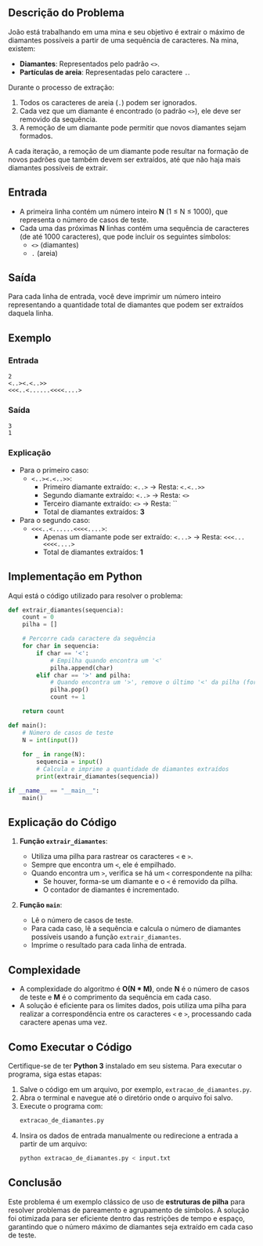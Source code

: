 ## Descrição do Problema

João está trabalhando em uma mina e seu objetivo é extrair o máximo de diamantes possíveis a partir de uma sequência de caracteres. Na mina, existem:

- **Diamantes**: Representados pelo padrão `<>`.
- **Partículas de areia**: Representadas pelo caractere `.`.

Durante o processo de extração:
1. Todos os caracteres de areia (`.`) podem ser ignorados.
2. Cada vez que um diamante é encontrado (o padrão `<>`), ele deve ser removido da sequência.
3. A remoção de um diamante pode permitir que novos diamantes sejam formados.

A cada iteração, a remoção de um diamante pode resultar na formação de novos padrões que também devem ser extraídos, até que não haja mais diamantes possíveis de extrair.

## Entrada

- A primeira linha contém um número inteiro **N** (1 ≤ N ≤ 1000), que representa o número de casos de teste.
- Cada uma das próximas **N** linhas contém uma sequência de caracteres (de até 1000 caracteres), que pode incluir os seguintes símbolos:
  - `<>` (diamantes)
  - `.` (areia)

## Saída

Para cada linha de entrada, você deve imprimir um número inteiro representando a quantidade total de diamantes que podem ser extraídos daquela linha.

## Exemplo

### Entrada
```
2
<..><.<..>>
<<<..<......<<<<....>
```

### Saída
```
3
1
```

### Explicação
- Para o primeiro caso:
  - `<..><.<..>>`:
    - Primeiro diamante extraído: `<..>` -> Resta: `<.<..>>`
    - Segundo diamante extraído: `<..>` -> Resta: `<>`
    - Terceiro diamante extraído: `<>` -> Resta: ``
    - Total de diamantes extraídos: **3**
- Para o segundo caso:
  - `<<<..<......<<<<....>`:
    - Apenas um diamante pode ser extraído: `<...>` -> Resta: `<<<...<<<<....>`
    - Total de diamantes extraídos: **1**

## Implementação em Python

Aqui está o código utilizado para resolver o problema:

```python
def extrair_diamantes(sequencia):
    count = 0
    pilha = []

    # Percorre cada caractere da sequência
    for char in sequencia:
        if char == '<':
            # Empilha quando encontra um '<'
            pilha.append(char)
        elif char == '>' and pilha:
            # Quando encontra um '>', remove o último '<' da pilha (formando um diamante)
            pilha.pop()
            count += 1

    return count

def main():
    # Número de casos de teste
    N = int(input())
    
    for _ in range(N):
        sequencia = input()
        # Calcula e imprime a quantidade de diamantes extraídos
        print(extrair_diamantes(sequencia))

if __name__ == "__main__":
    main()
```

## Explicação do Código

1. **Função `extrair_diamantes`**:
   - Utiliza uma pilha para rastrear os caracteres `<` e `>`.
   - Sempre que encontra um `<`, ele é empilhado.
   - Quando encontra um `>`, verifica se há um `<` correspondente na pilha:
     - Se houver, forma-se um diamante e o `<` é removido da pilha.
     - O contador de diamantes é incrementado.
   
2. **Função `main`**:
   - Lê o número de casos de teste.
   - Para cada caso, lê a sequência e calcula o número de diamantes possíveis usando a função `extrair_diamantes`.
   - Imprime o resultado para cada linha de entrada.

## Complexidade

- A complexidade do algoritmo é **O(N * M)**, onde **N** é o número de casos de teste e **M** é o comprimento da sequência em cada caso.
- A solução é eficiente para os limites dados, pois utiliza uma pilha para realizar a correspondência entre os caracteres `<` e `>`, processando cada caractere apenas uma vez.

## Como Executar o Código

Certifique-se de ter **Python 3** instalado em seu sistema. Para executar o programa, siga estas etapas:

1. Salve o código em um arquivo, por exemplo, `extracao_de_diamantes.py`.
2. Abra o terminal e navegue até o diretório onde o arquivo foi salvo.
3. Execute o programa com:
   ```bash
   extracao_de_diamantes.py
   ```
4. Insira os dados de entrada manualmente ou redirecione a entrada a partir de um arquivo:
   ```bash
   python extracao_de_diamantes.py < input.txt
   ```

## Conclusão

Este problema é um exemplo clássico de uso de **estruturas de pilha** para resolver problemas de pareamento e agrupamento de símbolos. A solução foi otimizada para ser eficiente dentro das restrições de tempo e espaço, garantindo que o número máximo de diamantes seja extraído em cada caso de teste.
